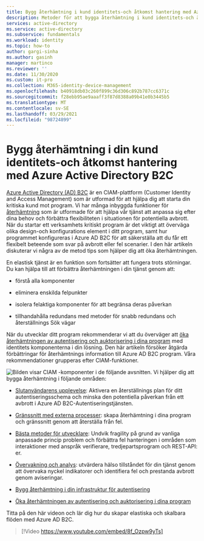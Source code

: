 ```yaml
---
title: Bygg återhämtning i kund identitets-och åtkomst hantering med Azure AD B2C | Microsoft Docs
description: Metoder för att bygga återhämtning i kund identitets-och åtkomst hantering med hjälp av Azure AD B2C
services: active-directory
ms.service: active-directory
ms.subservice: fundamentals
ms.workload: identity
ms.topic: how-to
author: gargi-sinha
ms.author: gasinh
manager: martinco
ms.reviewer: ''
ms.date: 11/30/2020
ms.custom: it-pro
ms.collection: M365-identity-device-management
ms.openlocfilehash: b40918db03c260f899c36d306c892b787cc6371c
ms.sourcegitcommit: f28ebb95ae9aaaff3f87d8388a09b41e0b3445b5
ms.translationtype: MT
ms.contentlocale: sv-SE
ms.lasthandoff: 03/29/2021
ms.locfileid: "98724899"
---
```

# <a name="build-resilience-in-your-customer-identity-and-access-management-with-azure-active-directory-b2c"></a>Bygg återhämtning i din kund identitets-och åtkomst hantering med Azure Active Directory B2C

[Azure Active Directory (AD) B2C](../../active-directory-b2c/overview.md) är en CIAM-plattform (Customer Identity and Access Management) som är utformad för att hjälpa dig att starta din kritiska kund mot program. Vi har många inbyggda funktioner för [återhämtning](https://azure.microsoft.com/blog/advancing-azure-active-directory-availability/) som är utformade för att hjälpa vår tjänst att anpassa sig efter dina behov och förbättra flexibiliteten i situationen för potentiella avbrott. När du startar ett verksamhets kritiskt program är det viktigt att överväga olika design-och konfigurations element i ditt program, samt hur programmet konfigureras i Azure AD B2C för att säkerställa att du får ett flexibelt beteende som svar på avbrott eller fel scenarier. I den här artikeln diskuterar vi några av de metod tips som hjälper dig att öka återhämtningen.

En elastisk tjänst är en funktion som fortsätter att fungera trots störningar. Du kan hjälpa till att förbättra återhämtningen i din tjänst genom att:

- förstå alla komponenter

- eliminera enskilda felpunkter

- isolera felaktiga komponenter för att begränsa deras påverkan

- tillhandahålla redundans med metoder för snabb redundans och återställnings Sök vägar

När du utvecklar ditt program rekommenderar vi att du överväger att [öka återhämtningen av autentisering och auktorisering i dina program](resilience-app-development-overview.md) med identitets komponenterna i din lösning. Den här artikeln försöker åtgärda förbättringar för återhämtnings information till Azure AD B2C program. Våra rekommendationer grupperas efter CIAM-funktioner.

![Bilden visar CIAM ](media/resilience-b2c/high-level-components.png) -komponenter i de följande avsnitten. Vi hjälper dig att bygga återhämtning i följande områden:

- [Slutanvändarens upplevelse](resilient-end-user-experience.md): Aktivera en återställnings plan för ditt autentiseringsschema och minska den potentiella påverkan från ett avbrott i Azure AD B2C-Autentiseringstjänsten.

- [Gränssnitt med externa processer](resilient-external-processes.md): skapa återhämtning i dina program och gränssnitt genom att återställa från fel.  

- [Bästa metoder för utvecklare](resilience-b2c-developer-best-practices.md): Undvik fragility på grund av vanliga anpassade princip problem och förbättra fel hanteringen i områden som interaktioner med anspråk verifierare, tredjepartsprogram och REST-API: er.

- [Övervakning och analys](resilience-with-monitoring-alerting.md): utvärdera hälso tillståndet för din tjänst genom att övervaka nyckel indikatorer och identifiera fel och prestanda avbrott genom aviseringar.

- [Bygg återhämtning i din infrastruktur för autentisering](resilience-in-infrastructure.md)

- [Öka återhämtningen av autentisering och auktorisering i dina program](resilience-app-development-overview.md)

Titta på den här videon och lär dig hur du skapar elastiska och skalbara flöden med Azure AD B2C.
>[!Video https://www.youtube.com/embed/8f_Ozpw9yTs]
